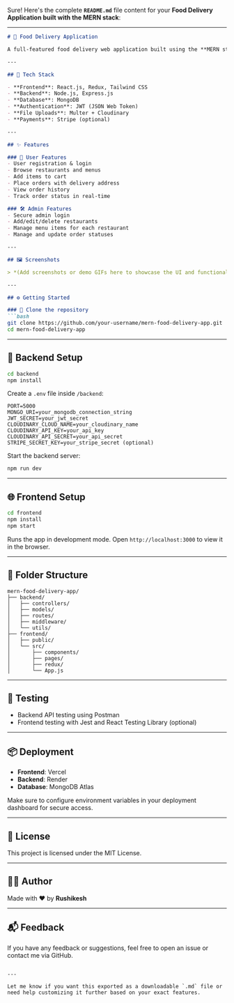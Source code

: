 Sure! Here's the complete **`README.md`** file content for your **Food Delivery Application built with the MERN stack**:

---

````markdown
# 🍔 Food Delivery Application

A full-featured food delivery web application built using the **MERN stack**. It allows users to browse restaurants, view menus, place orders, and track deliveries. Admins can manage restaurants, menu items, and monitor order statuses.

---

## 🚀 Tech Stack

- **Frontend**: React.js, Redux, Tailwind CSS
- **Backend**: Node.js, Express.js
- **Database**: MongoDB
- **Authentication**: JWT (JSON Web Token)
- **File Uploads**: Multer + Cloudinary
- **Payments**: Stripe (optional)

---

## ✨ Features

### 👥 User Features
- User registration & login
- Browse restaurants and menus
- Add items to cart
- Place orders with delivery address
- View order history
- Track order status in real-time

### 🛠️ Admin Features
- Secure admin login
- Add/edit/delete restaurants
- Manage menu items for each restaurant
- Manage and update order statuses

---

## 🖼️ Screenshots

> *(Add screenshots or demo GIFs here to showcase the UI and functionality)*

---

## ⚙️ Getting Started

### 📁 Clone the repository
```bash
git clone https://github.com/your-username/mern-food-delivery-app.git
cd mern-food-delivery-app
````

---

## 🔧 Backend Setup

```bash
cd backend
npm install
```

Create a `.env` file inside `/backend`:

```
PORT=5000
MONGO_URI=your_mongodb_connection_string
JWT_SECRET=your_jwt_secret
CLOUDINARY_CLOUD_NAME=your_cloudinary_name
CLOUDINARY_API_KEY=your_api_key
CLOUDINARY_API_SECRET=your_api_secret
STRIPE_SECRET_KEY=your_stripe_secret (optional)
```

Start the backend server:

```bash
npm run dev
```

---

## 🌐 Frontend Setup

```bash
cd frontend
npm install
npm start
```

Runs the app in development mode. Open `http://localhost:3000` to view it in the browser.

---

## 📂 Folder Structure

```
mern-food-delivery-app/
├── backend/
│   ├── controllers/
│   ├── models/
│   ├── routes/
│   ├── middleware/
│   └── utils/
├── frontend/
│   ├── public/
│   └── src/
│       ├── components/
│       ├── pages/
│       ├── redux/
│       └── App.js
```

---

## 🧪 Testing

* Backend API testing using Postman
* Frontend testing with Jest and React Testing Library (optional)

---

## 📦 Deployment

* **Frontend**: Vercel
* **Backend**: Render
* **Database**: MongoDB Atlas

Make sure to configure environment variables in your deployment dashboard for secure access.

---

## 📜 License

This project is licensed under the MIT License.

---

## 🙋‍♂️ Author

Made with ❤️ by **Rushikesh**

---

## 📬 Feedback

If you have any feedback or suggestions, feel free to open an issue or contact me via GitHub.

```

---

Let me know if you want this exported as a downloadable `.md` file or need help customizing it further based on your exact features.
```

